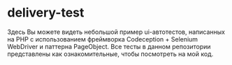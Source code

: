 # delivery-test
Здесь Вы можете видеть небольшой пример ui-автотестов, написанных на PHP с использованием фреймворка Codeception + Selenium WebDriver и паттерна PageObject. Все тесты в данном репозитории представлены как ознакомительные, чтобы посмотреть на мой код.
